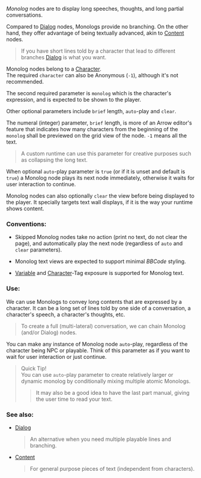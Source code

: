 
*Monolog* nodes are to display long speeches, thoughts, and long partial conversations.

Compared to [Dialog] nodes, Monologs provide no branching. On the other hand,
they offer advantage of being textually advanced, akin to [Content] nodes.

> If you have short lines told by a character that lead to different branches [Dialog] is what you want.

Monolog nodes belong to a [Character].  
The required `character` can also be Anonymous (`-1`), although it's not recommended.

The second required parameter is `monolog` which is the character's expression,
and is expected to be shown to the player.

Other optional parameters include `brief` length, `auto`-play and `clear`.

The numeral (integer) parameter, `brief` length, is more of an Arrow editor's feature
that indicates how many characters from the beginning of the `monolog`
shall be previewed on the grid view of the node. `-1` means all the text.
> A custom runtime can use this parameter for creative purposes such as collapsing the long text.

When optional `auto`-play parameter is `true` (or if it is unset and default is `true`)
a Monolog node plays its next node immediately,
otherwise it waits for user interaction to continue.

Monolog nodes can also optionally `clear` the view before being displayed to the player.
It specially targets text wall displays, if it is the way your runtime shows content.

### Conventions:

+ Skipped Monolog nodes take no action (print no text, do not clear the page),
and automatically play the next node (regardless of `auto` and `clear` parameters).

+ Monolog text views are expected to support minimal *BBCode* styling.

+ [Variable] and [Character]-Tag exposure is supported for Monolog text.

### Use:

We can use Monologs to convey long contents that are expressed by a character.
It can be a long set of lines told by one side of a conversation,
a character's speech, a character's thoughts, etc.

> To create a full (multi-lateral) conversation, we can chain Monolog (and/or Dialog) nodes.

You can make any instance of Monolog node `auto`-play, regardless of the character being NPC or playable.
Think of this parameter as if you want to wait for user interaction or just continue.

> Quick Tip!  
> You can use `auto`-play parameter to create relatively larger or dynamic monolog
> by conditionally mixing multiple atomic Monologs.
>> It may also be a good idea to have the last part manual,
>> giving the user time to read your text.

### See also:

+ [Dialog]
    > An alternative when you need multiple playable lines and branching.
+ [Content]
    > For general purpose pieces of text (independent from characters).



<!-- relative -->
[Dialog]: ./dialog
[Content]: ./content
[Character]: ./characters
[Variable]: ./variable
